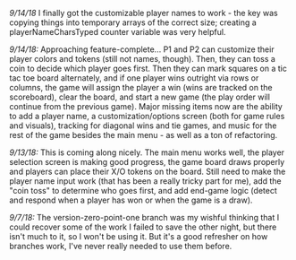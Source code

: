 *9/14/18* I finally got the customizable player names to work - the key was copying things into temporary arrays of the correct size; creating a playerNameCharsTyped counter variable was very helpful. 

*9/14/18:* Approaching feature-complete... P1 and P2 can customize their player colors and tokens (still not names, though). Then, they can toss a coin to decide which player goes first. Then they can mark squares on a tic tac toe board alternately, and if one player wins outright via rows or columns, the game will assign the player a win (wins are tracked on the scoreboard), clear the board, and start a new game (the play order will continue from the previous game). Major missing items now are the ability to add a player name, a customization/options screen (both for game rules and visuals), tracking for diagonal wins and tie games, and music for the rest of the game besides the main menu - as well as a ton of refactoring.

*9/13/18:* This is coming along nicely. The main menu works well, the player selection screen is making good progress, the game board draws properly and players can place their X/O tokens on the board. Still need to make the player name input work (that has been a really tricky part for me), add the "coin toss" to determine who goes first, and add end-game logic (detect and respond when a player has won or when the game is a draw).

*9/7/18:* The version-zero-point-one branch was my wishful thinking that I could recover some of the work I failed to save the other night, but there isn't much to it, so I won't be using it. But it's a good refresher on how branches work, I've never really needed to use them before.
